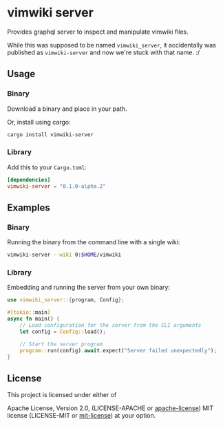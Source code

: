 # vimwiki server

Provides graphql server to inspect and manipulate vimwiki files.

While this was supposed to be named `vimwiki_server`, it accidentally was
published as `vimwiki-server` and now we're stuck with that name. :/

## Usage

### Binary

Download a binary and place in your path.

Or, install using cargo:

```bash
cargo install vimwiki-server
```

### Library

Add this to your `Cargo.toml`:

```toml
[dependencies]
vimwiki-server = "0.1.0-alpha.2"
```

## Examples

### Binary

Running the binary from the command line with a single wiki:

```bash
vimwiki-server --wiki 0:$HOME/vimwiki
```

### Library

Embedding and running the server from your own binary:

```rust
use vimwiki_server::{program, Config};

#[tokio::main]
async fn main() {
    // Load configuration for the server from the CLI arguments
    let config = Config::load();

    // Start the server program
    program::run(config).await.expect("Server failed unexpectedly");
}
```

## License

This project is licensed under either of

Apache License, Version 2.0, (LICENSE-APACHE or
[apache-license][apache-license]) MIT license (LICENSE-MIT or
[mit-license][mit-license]) at your option.

[apache-license]: http://www.apache.org/licenses/LICENSE-2.0
[mit-license]: http://opensource.org/licenses/MIT
